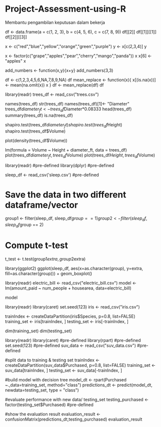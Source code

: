 # Project-Assessment-using-R
Membantu pengambilan keputusan dalam bekerja

df <- data.frame(a = c(1, 2, 3), b = c(4, 5, 6), c = c(7, 8, 9))
df[[2]]
df[[1]][[1]]
df[[2]][[3]]

x <- c("red","blue","yellow","orange","green","purple")
y <- x[c(2,3,4)]
y

x <- factor(c("grape","apples","pear","cherry","mango","panda"))
x
x[6] <- "apples"
x

add_numbers <- function(x,y){x+y}
add_numbers(3,3)

df <- c(1,2,3,4,5,6,NA,7,8,9,NA)
df
mean_replace <- function(x){
    x[(is.na(x))] <- mean(na.omit(x))
    x
}
df <- mean_replace(df)
df

library(readr)
trees_df <- 
read_csv("trees.csv")

names(trees_df)
str(trees_df)
names(trees_df)[1]<- "Diameter"
trees_df$diameter_ft <- trees_df$Diameter*0.08333
head(trees_df)
summary(trees_df)
is.na(trees_df)

shapiro.test(trees_df$diameter_ft)
shapiro.test(trees_df$Height)
shapiro.test(trees_df$Volume)

plot(density(trees_df$Volume))

lm(formula = Volume ~ Height + diameter_ft, data = trees_df)
plot(trees_df$diameter_ft, trees_df$Volume)
plot(trees_df$Height, trees_df$Volume)

library(readr) #pre-defined
library(dplyr) #pre-defined

sleep_df <- read_csv('sleep.csv') #pre-defined

# Save the data in two different dataframe/vector
group1 <- filter(sleep_df, sleep_df$group ==  1)
group2 <- filter(sleep_df, sleep_df$group == 2)

# Compute t-test
t_test <- t.test(group1$extra, group2$extra)

library(ggplot2)
ggplot(sleep_df, aes(x=as.character(group), y=extra, fill=as.character(group))) + geom_boxplot()

library(readr)
electric_bill <- read_csv("electric_bill.csv")
model <- lm(amount_paid ~ num_people + housearea, data=electric_bill)

model

library(readr)
library(caret)
set.seed(123)
iris <- read_csv("iris.csv")

trainIndex <- createDataPartition(iris$Species, p=0.8, list=FALSE)
training_set <- iris[trainIndex, ]
testing_set <- iris[-trainIndex, ]

dim(training_set)
dim(testing_set)

library(readr)
library(caret) #pre-defined 
library(rpart) #pre-defined
set.seed(123)  #pre-defined
suv_data <- read_csv("suv_data.csv") #pre-defined

#split data to training & testing set
trainIndex <- createDataPartition(suv_data$Purchased, p=0.8, list=FALSE)
training_set <- suv_data[trainIndex, ]
testing_set <- suv_data[-trainIndex, ]

#build model with decision tree
model_dt <- rpart(Purchased ~.,data=training_set, method="class")
predictions_dt <- predict(model_dt, newdata=testing_set, type = "class")

#evaluate performance with new data/ testing_set
testing_purchased <- factor(testing_set$Purchased) #pre-defined 

#show the evaluation result 
evaluation_result <- confusionMatrix(predictions_dt,testing_purchased)
evaluation_result
